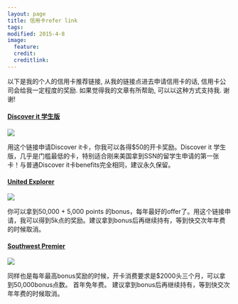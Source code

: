 ```yaml
---
layout: page
title: 信用卡refer link
tags: 
modified: 2015-4-8
image:
  feature: 
  credit: 
  creditlink: 
---
```

以下是我的个人的信用卡推荐链接, 从我的链接点进去申请信用卡的话, 信用卡公司会给我一定程度的奖励. 如果觉得我的文章有所帮助, 可以以这种方式支持我. 谢谢! 

#### [Discover it 学生版](http://bit.ly/1yawBY4)
<a href="http://bit.ly/1yawBY4"><img src="//yinping4256.github.io/images/2015-05-16 01.47.40.png"></a>

用这个链接申请Discover it卡，你我可以各得$50的开卡奖励。Discover it 学生版，几乎是门槛最低的卡，特别适合刚来美国拿到SSN的留学生申请的第一张卡！与普通Discover it卡benefits完全相同，建议永久保留。

#### [United Explorer](https://applynow.chase.com/FlexAppWeb/renderApp.do?PID=CFFD2&SPID=FDJ4&CELL=6RKH&MSC=1516285101&fb_ref=Default)

<a href="https://applynow.chase.com/FlexAppWeb/renderApp.do?PID=CFFD2&SPID=FDJ4&CELL=6RKH&MSC=1516285101&fb_ref=Default"><img src="//yinping4256.github.io/images/2015-05-16 01.37.29.png"></a>

你可以拿到50,000 + 5,000 points 的bonus，每年最好的offer了。用这个链接申请，我可以得到5k点的奖励。建议拿到bonus后再继续持有，等到快交次年年费的时候取消。

#### [Southwest Premier](https://applynow.chase.com/FlexAppWeb/renderApp.do?PID=CFFD2&SPID=FDHN&CELL=6RKD&MSC=1519625990&fb_ref=Default) 
<a href="https://applynow.chase.com/FlexAppWeb/renderApp.do?PID=CFFD2&SPID=FDHN&CELL=6RKD&MSC=1519625990&fb_ref=Default"><img src="//yinping4256.github.io/images/2015-05-16 16.27.33.png"></a>

同样也是每年最高bonus奖励的时候，开卡消费要求是$2000头三个月，可以拿到50,000bonus点数。 首年免年费。 建议拿到bonus后再继续持有，等到快交次年年费的时候取消。